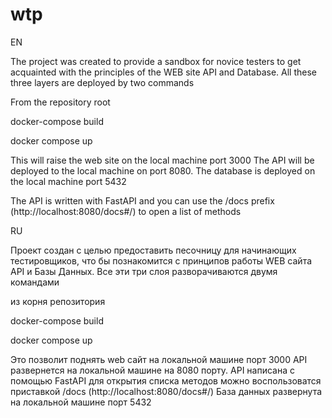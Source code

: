 # wtp
EN

The project was created to provide a sandbox for novice testers to get acquainted with the principles of the WEB site API and Database. 
All these three layers are deployed by two commands 

From the repository root 

docker-compose build

docker compose up

This will raise the web site on the local machine port 3000
The API will be deployed to the local machine on port 8080. 
The database is deployed on the local machine port 5432


The API is written with FastAPI and you can use the /docs prefix (http://localhost:8080/docs#/) 
to open a list of methods

RU

Проект создан с целью предоставить песочницу для начинающих тестировщиков, что бы познакомится с принципов работы WEB сайта API и Базы Данных. Все эти три слоя разворачиваются двумя командами 

из корня репозитория 

docker-compose build

docker compose up

Это позволит поднять web сайт на локальной машине порт 3000
API развернется на локальной машине на 8080 порту. API написана с помощью FastAPI для открытия списка методов можно воспользоватся приставкой /docs (http://localhost:8080/docs#/)
База данных развернута на локальной машине порт 5432 
